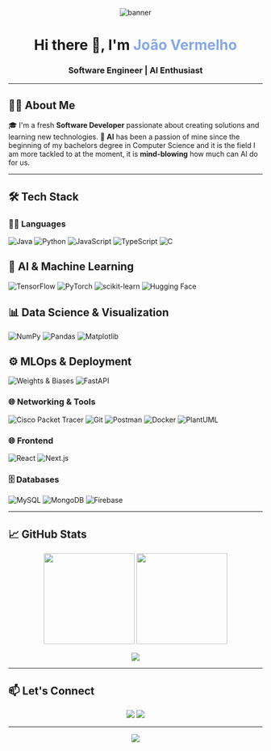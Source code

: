 <!-- Banner or Profile Header -->
<p align="center">
  <img src="https://capsule-render.vercel.app/api?type=waving&color=0:7F7FD5,100:86A8E7&height=200&section=header&text=Welcome%20to%20My%20GitHub!&fontSize=35&fontColor=ffffff" alt="banner"/>
</p>

<h1 align="center">Hi there 👋, I'm <span style="color:#86A8E7;">João Vermelho</span></h1>
<h3 align="center">Software Engineer | AI Enthusiast</h3>

---

## 🧑‍💻 About Me

🎓 I'm a fresh **Software Developer** passionate about creating solutions and learning new technologies.
🚀 **AI** has been a passion of mine since the beginning of my bachelors degree in Computer Science and it is the field I am more tackled to at the moment, it is **mind-blowing** how much can AI do for us.

---

## 🛠️ Tech Stack

### 🧑‍💻 Languages
![Java](https://img.shields.io/badge/Java-%23ED8B00.svg?&logo=java&logoColor=white)
![Python](https://img.shields.io/badge/Python-3670A0?&logo=python&logoColor=white)
![JavaScript](https://img.shields.io/badge/JavaScript-F7DF1E?&logo=javascript&logoColor=black)
![TypeScript](https://img.shields.io/badge/TypeScript-007ACC?&logo=typescript&logoColor=white)
![C](https://img.shields.io/badge/C-00599C?&logo=c&logoColor=white)

## 🤖 AI & Machine Learning
![TensorFlow](https://img.shields.io/badge/TensorFlow-FF6F00?&logo=tensorflow&logoColor=white)
![PyTorch](https://img.shields.io/badge/PyTorch-EE4C2C?&logo=pytorch&logoColor=white)
![scikit-learn](https://img.shields.io/badge/scikit--learn-F7931E?&logo=scikitlearn&logoColor=white)
![Hugging Face](https://img.shields.io/badge/Hugging%20Face-FFD21E?&logo=huggingface&logoColor=black)

## 📊 Data Science & Visualization
![NumPy](https://img.shields.io/badge/NumPy-013243?&logo=numpy&logoColor=white)
![Pandas](https://img.shields.io/badge/Pandas-150458?&logo=pandas&logoColor=white)
![Matplotlib](https://img.shields.io/badge/Matplotlib-11557C?&logo=plotly&logoColor=white)

## ⚙️ MLOps & Deployment
![Weights & Biases](https://img.shields.io/badge/Weights%20&%20Biases-FFBE00?&logo=weightsandbiases&logoColor=black)
![FastAPI](https://img.shields.io/badge/FastAPI-009688?&logo=fastapi&logoColor=white)

### 🌐 Networking & Tools
![Cisco Packet Tracer](https://img.shields.io/badge/Cisco%20Packet%20Tracer-1BA0D7?style=flat&logo=cisco&logoColor=white)
![Git](https://img.shields.io/badge/Git-F05032?&logo=git&logoColor=white)
![Postman](https://img.shields.io/badge/Postman-FF6C37?&logo=postman&logoColor=white)
![Docker](https://img.shields.io/badge/Docker-2496ED?&logo=docker&logoColor=white)
![PlantUML](https://img.shields.io/badge/PlantUML-000000?style=flat&logo=uml&logoColor=white)

### 🌐 Frontend
![React](https://img.shields.io/badge/React-20232A?&logo=react&logoColor=61DAFB)
![Next.js](https://img.shields.io/badge/Next.js-000000?&logo=next.js&logoColor=white)

### 🗄 Databases
![MySQL](https://img.shields.io/badge/MySQL-4479A1?&logo=mysql&logoColor=white)
![MongoDB](https://img.shields.io/badge/MongoDB-4EA94B?&logo=mongodb&logoColor=white)
![Firebase](https://img.shields.io/badge/Firebase-FFCA28?&logo=firebase&logoColor=black)

---

## 📈 GitHub Stats

<p align="center">
  <img src="https://github-readme-stats.vercel.app/api?username=joaoovermelho&show_icons=true&theme=github_dark&count_private=true&hide=stars" height="180"/>
  <img src="https://github-readme-streak-stats.herokuapp.com/?user=joaoovermelho&theme=github-dark-blue" height="180"/>
</p>

<p align="center">
  <img src="https://github-readme-stats.vercel.app/api/top-langs/?username=joaoovermelho&layout=compact&theme=github_dark"/>
</p>

---

## 📫 Let's Connect

<p align="center">
  <a href="https://www.linkedin.com/in/joaovermelho/" target="_blank"><img src="https://img.shields.io/badge/LinkedIn-blue?style=flat&logo=linkedin&logoColor=white"/></a>
  <a href="mailto:joaovermelho3@gmail.com"><img src="https://img.shields.io/badge/Email-D14836?style=flat&logo=gmail&logoColor=white"/></a>
</p>

---

<p align="center">
  <img src="https://capsule-render.vercel.app/api?type=waving&color=0:86A8E7,100:91EAE4&height=120&section=footer"/>
</p>
